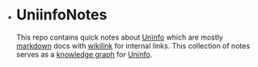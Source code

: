- UniinfoNotes
  ===
  
  This repo contains quick notes about [Unïnfo](https://github.com/bixycler/Uniinfo) which are mostly [markdown](https://www.markdownguide.org/) docs with [wikilink](https://en.wikipedia.org/wiki/Help:Link) for internal links. This collection of notes serves as a [knowledge graph](https://en.wikipedia.org/wiki/Knowledge_graph) for [Unïnfo](https://github.com/bixycler/Uniinfo).
